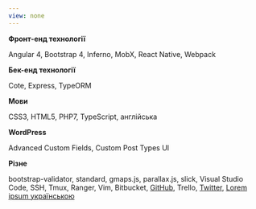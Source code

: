 ```yaml
---
view: none
---
```


**Фронт-енд технології**

Angular 4,
Bootstrap 4,
Inferno,
MobX,
React Native,
Webpack


**Бек-енд технології**

Cote,
Express,
TypeORM


**Мови**

CSS3,
HTML5,
PHP7,
TypeScript,
англійська


**WordPress**

Advanced Custom Fields,
Custom Post Types UI


**Різне**

bootstrap-validator,
standard,
gmaps.js,
parallax.js,
slick,
Visual Studio Code,
SSH, Tmux, Ranger, Vim,
Bitbucket,
[GitHub][1],
Trello,
[Twitter][2],
[Lorem ipsum українською][3]


[1]: https://github.com/makepost
[2]: https://twitter.com/make_post
[3]: https://makepost.github.io/faker-uk/index.html